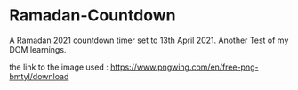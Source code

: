 # Ramadan-Countdown
A Ramadan 2021 countdown timer set to 13th April 2021. Another Test of my DOM learnings.

the link to the image used : https://www.pngwing.com/en/free-png-bmtyl/download
